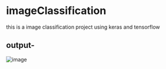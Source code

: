 # imageClassification
this is a image classification project using keras and tensorflow

 ## output-

![image](https://user-images.githubusercontent.com/36238748/87433238-b4952c80-c606-11ea-822d-880ce711ad36.png)

